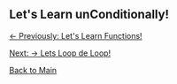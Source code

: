 ## Let's Learn unConditionally!

[<- Previously:  Let's Learn Functions!](Functions.md)

[Next: -> Lets Loop de Loop!](Loops.md)

[Back to Main](../../README.md)
